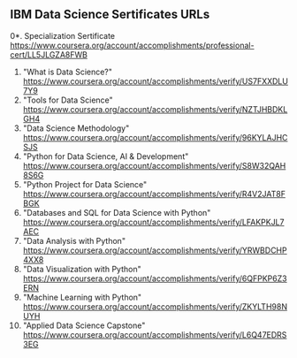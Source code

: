 ## IBM Data Science Sertificates URLs

0*. Specialization Sertificate  https://www.coursera.org/account/accomplishments/professional-cert/LL5JLGZA8FWB

1. "What is Data Science?"  https://www.coursera.org/account/accomplishments/verify/US7FXXDLU7Y9
2. "Tools for Data Science"  https://www.coursera.org/account/accomplishments/verify/NZTJHBDKLGH4
3. "Data Science Methodology"  https://www.coursera.org/account/accomplishments/verify/96KYLAJHCSJS
4. "Python for Data Science, AI & Development"  https://www.coursera.org/account/accomplishments/verify/S8W32QAH8S6G
5. "Python Project for Data Science"  https://www.coursera.org/account/accomplishments/verify/R4V2JAT8FBGK
6. "Databases and SQL for Data Science with Python"  https://www.coursera.org/account/accomplishments/verify/LFAKPKJL7AEC
7. "Data Analysis with Python"  https://www.coursera.org/account/accomplishments/verify/YRWBDCHP4XX8
8. "Data Visualization with Python"  https://www.coursera.org/account/accomplishments/verify/6QFPKP6Z3ERN
9. "Machine Learning with Python"  https://www.coursera.org/account/accomplishments/verify/ZKYLTH98NUYH
10. "Applied Data Science Capstone"  https://www.coursera.org/account/accomplishments/verify/L6Q47EDRS3EG
